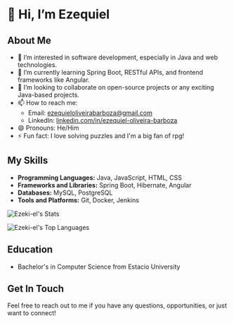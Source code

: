 # 👋 Hi, I’m Ezequiel

## About Me
- 👀 I’m interested in software development, especially in Java and web technologies.
- 🌱 I’m currently learning Spring Boot, RESTful APIs, and frontend frameworks like Angular.
- 💞️ I’m looking to collaborate on open-source projects or any exciting Java-based projects.
- 📫 How to reach me:
  - Email: ezequieloliveirabarboza@gmail.com
  - LinkedIn: [linkedin.com/in/ezequiel-oliveira-barboza](https://www.linkedin.com/in/ezequiel-oliveira-barboza/)
- 😄 Pronouns: He/Him
- ⚡ Fun fact: I love solving puzzles and I'm a big fan of rpg!

## My Skills
- **Programming Languages:** Java, JavaScript, HTML, CSS
- **Frameworks and Libraries:** Spring Boot, Hibernate, Angular
- **Databases:** MySQL, PostgreSQL
- **Tools and Platforms:** Git, Docker, Jenkins

![Ezeki-el's Stats](https://github-readme-stats.vercel.app/api?username=Ezeki-el&theme=dracula&show_icons=true&hide_border=true&count_private=true)

![Ezeki-el's Top Languages](https://github-readme-stats.vercel.app/api/top-langs/?username=Ezeki-el&theme=dracula&show_icons=true&hide_border=true&layout=compact)
## Education
- Bachelor's in Computer Science from Estacio University

## Get In Touch
Feel free to reach out to me if you have any questions, opportunities, or just want to connect!

<!---
Ezeki-el/Ezeki-el is a ✨ special ✨ repository because its `README.md` (this file) appears on your GitHub profile.
You can click the Preview link to take a look at your changes.
--->

